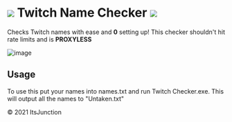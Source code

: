 # ![](https://static.twitchcdn.net/assets/favicon-32-e29e246c157142c94346.png)  Twitch Name Checker  ![](https://static.twitchcdn.net/assets/favicon-32-e29e246c157142c94346.png)
Checks Twitch names with ease and **0** setting up! This checker shouldn't hit rate limits and is __PROXYLESS__

![image](https://user-images.githubusercontent.com/62995181/129220458-a51364e1-3d99-4a78-a57f-4035c263cbd2.png)


## Usage

To use this put your names into names.txt and run Twitch Checker.exe. This will output all the names to "Untaken.txt"

© 2021 ItsJunction
